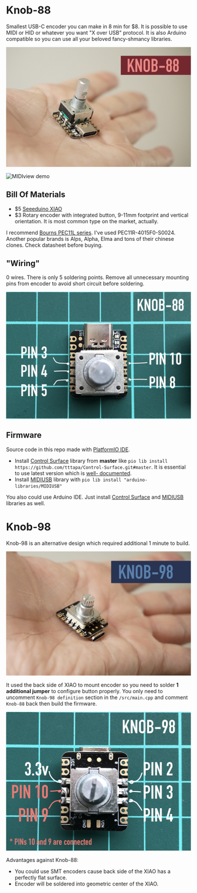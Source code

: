 # Knob-88
Smallest USB-C encoder you can make in 8 min for $8. It is possible to use MIDI or HID or whatever you want "X over USB" protocol. It is also Arduino compatible so you can use all your beloved fancy-shmancy libraries.

![KNOB-88](/pics/knob-88.jpg)

![MIDIview demo](/pics/knob-98-midi-view.gif)

## Bill Of Materials
- $5 [Seeeduino XIAO](https://www.seeedstudio.com/Seeeduino-XIAO-Arduino-Microcontroller-SAMD21-Cortex-M0+-p-4426.html)
- $3 Rotary encoder with integrated button, 9-11mm footprint and vertical orientation. It is most common type on the market, actually.

I recommend [Bourns PEC11L series](https://www.bourns.com/products/encoders/contacting-encoders/product/PEC11L). I've used PEC11R-4015F0-S0024. Another popular brands is Alps, Alpha, Elma and tons of their chinese clones. Check datasheet before buying.

## "Wiring"
0 wires. There is only 5 soldering points. Remove all unnecessary mounting pins from encoder to avoid short circuit before soldering.

![KNOB-88 wiring](/pics/88-wiring.jpg)

## Firmware
Source  code in this repo made with [PlatformIO IDE](https://platformio.org/).
- Install [Control Surface](https://github.com/tttapa/Control-Surface) library from **master** like `pio lib install https://github.com/tttapa/Control-Surface.git#master`. It is essential to use latest version which is [well- documented](https://tttapa.github.io/Control-Surface-doc/Doxygen/d2/d1f/RotaryEncoder_8ino-example.html).
- Install [MIDIUSB](https://github.com/arduino-libraries/MIDIUSB) library with `pio lib install "arduino-libraries/MIDIUSB"`

You also could use Arduino IDE. Just install [Control Surface](https://github.com/tttapa/Control-Surface) and [MIDIUSB](https://github.com/arduino-libraries/MIDIUSB) libraries as well.

# Knob-98
Knob-98 is an alternative design which required additional 1 minute to build.

![KNOB-98](/pics/knob-98.jpg)

It used the back side of XIAO to mount encoder so you need to solder **1 additional jumper** to configure button properly. You only need to uncomment `Knob-98 definition` section in the `/src/main.cpp` and comment `Knob-88` back then build the firmware.

![KNOB-98 wiring](/pics/98-wiring.jpg)

Advantages against Knob-88:
- You could use SMT encoders cause back side of the XIAO has a perfectly flat surface.
- Encoder will be soldered into geometric center of the XIAO.
